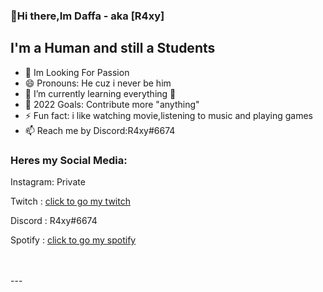### 👋Hi there,Im Daffa - aka [R4xy] 

## I'm a Human and still a Students
- 🔭 Im Looking For Passion
- 😄 Pronouns: He cuz i never be him
- 🌱 I’m currently learning everything 🤣
- 🥅 2022 Goals: Contribute more "anything"
- ⚡ Fun fact: i like watching movie,listening to music and playing games
- 📫 Reach me by Discord:R4xy#6674


### Heres my Social Media:
<p>Instagram: Private
<p>Twitch  : <a href="https://twitch.tv/cyya_">click to go my twitch<a/></p>
<p>Discord :   R4xy#6674</p>
<p>Spotify : <a href="https://open.spotify.com/user/314sulkycagzv5yvicsiglq6qt3a?si=4385c874a1f340aa">click to go my spotify</a></p>

<br />
<br />
---
